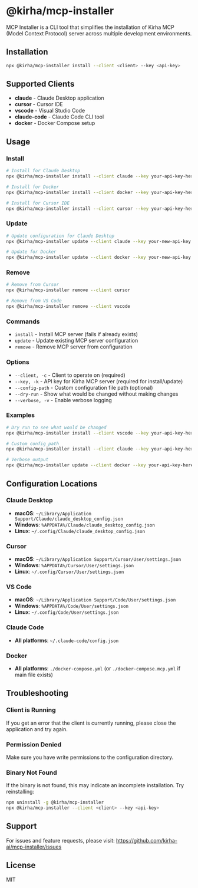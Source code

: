 # @kirha/mcp-installer

MCP Installer is a CLI tool that simplifies the installation of Kirha MCP (Model Context Protocol) server across multiple development environments.

## Installation

```bash
npx @kirha/mcp-installer install --client <client> --key <api-key>
```

## Supported Clients

- **claude** - Claude Desktop application
- **cursor** - Cursor IDE
- **vscode** - Visual Studio Code
- **claude-code** - Claude Code CLI tool
- **docker** - Docker Compose setup

## Usage

### Install

```bash
# Install for Claude Desktop
npx @kirha/mcp-installer install --client claude --key your-api-key-here

# Install for Docker
npx @kirha/mcp-installer install --client docker --key your-api-key-here

# Install for Cursor IDE
npx @kirha/mcp-installer install --client cursor --key your-api-key-here
```

### Update

```bash
# Update configuration for Claude Desktop
npx @kirha/mcp-installer update --client claude --key your-new-api-key

# Update for Docker
npx @kirha/mcp-installer update --client docker --key your-new-api-key
```

### Remove

```bash
# Remove from Cursor
npx @kirha/mcp-installer remove --client cursor

# Remove from VS Code
npx @kirha/mcp-installer remove --client vscode
```

### Commands

- `install` - Install MCP server (fails if already exists)
- `update` - Update existing MCP server configuration 
- `remove` - Remove MCP server from configuration

### Options

- `--client, -c` - Client to operate on (required)
- `--key, -k` - API key for Kirha MCP server (required for install/update)
- `--config-path` - Custom configuration file path (optional)
- `--dry-run` - Show what would be changed without making changes
- `--verbose, -v` - Enable verbose logging

### Examples

```bash
# Dry run to see what would be changed
npx @kirha/mcp-installer install --client vscode --key your-api-key-here --dry-run

# Custom config path
npx @kirha/mcp-installer install --client claude --key your-api-key-here --config-path /custom/path/config.json

# Verbose output
npx @kirha/mcp-installer update --client docker --key your-api-key-here --verbose
```

## Configuration Locations

### Claude Desktop
- **macOS**: `~/Library/Application Support/Claude/claude_desktop_config.json`
- **Windows**: `%APPDATA%/Claude/claude_desktop_config.json`
- **Linux**: `~/.config/Claude/claude_desktop_config.json`

### Cursor
- **macOS**: `~/Library/Application Support/Cursor/User/settings.json`
- **Windows**: `%APPDATA%/Cursor/User/settings.json`
- **Linux**: `~/.config/Cursor/User/settings.json`

### VS Code
- **macOS**: `~/Library/Application Support/Code/User/settings.json`
- **Windows**: `%APPDATA%/Code/User/settings.json`
- **Linux**: `~/.config/Code/User/settings.json`

### Claude Code
- **All platforms**: `~/.claude-code/config.json`

### Docker
- **All platforms**: `./docker-compose.yml` (or `./docker-compose.mcp.yml` if main file exists)

## Troubleshooting

### Client is Running
If you get an error that the client is currently running, please close the application and try again.

### Permission Denied
Make sure you have write permissions to the configuration directory.

### Binary Not Found
If the binary is not found, this may indicate an incomplete installation. Try reinstalling:

```bash
npm uninstall -g @kirha/mcp-installer
npx @kirha/mcp-installer --client <client> --key <api-key>
```

## Support

For issues and feature requests, please visit: https://github.com/kirha-ai/mcp-installer/issues

## License

MIT